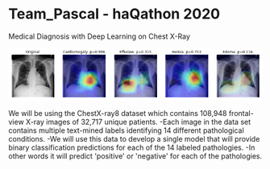 # Team_Pascal - haQathon 2020
Medical Diagnosis with Deep Learning on Chest X-Ray

![alt text](https://github.com/jishipp-repo/Team_Pascal/blob/main/image.PNG)

We will be using the ChestX-ray8 dataset which contains 108,948 frontal-view X-ray images of 32,717 unique patients. 
-Each image in the data set contains multiple text-mined labels identifying 14 different pathological conditions. 
-We will use this data to develop a single model that will provide binary classification predictions for each of the 14 labeled pathologies. 
-In other words it will predict 'positive' or 'negative' for each of the pathologies.

